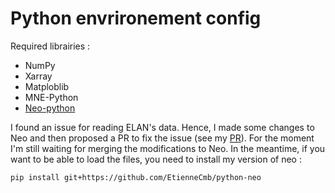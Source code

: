 # Python envrironement config

Required librairies : 
- NumPy
- Xarray
- Matploblib
- MNE-Python
- [Neo-python](https://github.com/NeuralEnsemble/python-neo)

I found an issue for reading ELAN's data. Hence, I made some changes to Neo and then proposed a PR to fix the issue
(see my [PR](https://github.com/NeuralEnsemble/python-neo/pull/935)). For the moment I'm still waiting for merging the modifications to Neo.
In the meantime, if you want to be able to load the files, you need to install my version of neo :

```bash
pip install git+https://github.com/EtienneCmb/python-neo
```
